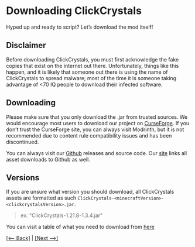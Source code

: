 # Downloading ClickCrystals

Hyped up and ready to script? Let’s download the mod itself!

## Disclaimer

Before downloading ClickCrystals, you must first acknowledge the fake copies that exist on the internet out there. Unfortunately, things like this happen, and it is likely that someone out there is using the name of ClickCrystals to spread malware; most of the time it is someone taking advantage of <70 IQ people to download their infected software.

## Downloading

Please make sure that you only download the .jar from trusted sources. We would encourage most users to download our project on [CurseForge](https://www.curseforge.com/minecraft/mc-mods/clickcrystals). If you don’t trust the CurseForge site, you can always visit Modrinth, but it is not recommended due to content rule compatibility issues and has been discontinued.

You can always visit our [Github](https://github.com/ItziSpyder/ClickCrystals) releases and source code. Our [site](https://clickcrystals.xyz) links all asset downloads to Github as well.

## Versions 

If you are unsure what version you should download, all ClickCrystals assets are formatted as such `ClickCrystals-<minecraftVersion>-<clickcrystalsVersion>.jar`. 

> ex. "ClickCrystals-1.21.8-1.3.4.jar"

You can visit a table of what you need to download from [here](https://github.com/clickcrystals-development/ClickCrystals?tab=readme-ov-file#what-version-should-i-get)

[[<-- Back]](./index.md) | [[Next -->]](./clickgui.md)